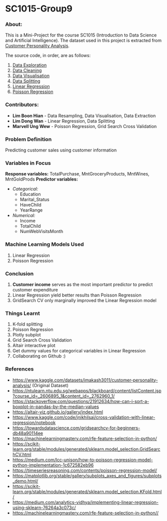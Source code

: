 # SC1015-Group9

### About: 
This is a Mini-Project for the course SC1015 (Introduction to Data Science and Artificial Intelligence). The dataset used in this project is extracted from [Customer Personality Analysis](https://www.kaggle.com/datasets/imakash3011/customer-personality-analysis). 

The source code, in order, are as follows:
1. [Data Exploration](https://github.com/BoonHianLim/SC1015-Group9/blob/main/Data-exploratory.ipynb)
2. [Data Cleaning](https://github.com/BoonHianLim/SC1015-Group9/blob/main/Data-cleaning.ipynb)
3. [Data Visualisation](https://github.com/BoonHianLim/SC1015-Group9/blob/main/Data-visualization.ipynb)
4. [Data Splitting](https://github.com/BoonHianLim/SC1015-Group9/blob/main/Data-encoding-and-splitting.ipynb)
5. [Linear Regression](https://github.com/BoonHianLim/SC1015-Group9/blob/main/Linear_Regression.ipynb)
6. [Poisson Regression](https://github.com/BoonHianLim/SC1015-Group9/blob/main/Poisson_Regression.ipynb)

### Contributors:
- __Lim Boon Hian__ - Data Resampling, Data Visualisation, Data Extraction
- __Lim Dong Wan__ - Linear Regression, Data Splitting
- __Marvell Ung Wew__ - Poisson Regression, Grid Search Cross Validation

### Problem Definition
Predicting customer sales using customer information

### Variables in Focus
__Response variables:__ TotalPurchase, MntGroceryProducts, MntWines, MntGoldProds
__Predictor variables:__
- _Categorical:_
    - Education
    - Marital_Status
    - HaveChild
    - YearRange
- _Numerical:_
    - Income
    - TotalChild
    - NumWebVisitsMonth

### Machine Learning Models Used
1. Linear Regression
2. Poisson Regression

### Conclusion
1. __Customer income__ serves as the most important predictor to predict customer expenditure
2. Linear Regression yield better results than Poisson Regression
3. GridSearch CV only marginally improved the Linear Regression model

### Things Learnt
1. K-fold splitting
2. Poisson Regression
3. Plotly subplot
4. Grid Search Cross Validation
5. Altair interactive plot
6. Get dummy values for categorical variables in Linear Regression
7. Collaborating on Github :)

### References
- <https://www.kaggle.com/datasets/imakash3011/customer-personality-analysis/> (Original Dataset)
- <https://ntulearn.ntu.edu.sg/webapps/blackboard/content/listContent.jsp?course_id=_2606895_1&content_id=_2762960_1/>
- <https://stackoverflow.com/questions/21912634/how-can-i-sort-a-boxplot-in-pandas-by-the-median-values>
- <https://altair-viz.github.io/gallery/index.html>
- <https://www.kaggle.com/code/jnikhilsai/cross-validation-with-linear-regression/notebook>
- <https://towardsdatascience.com/gridsearchcv-for-beginners-db48a90114ee>
- <https://machinelearningmastery.com/rfe-feature-selection-in-python/>
- <https://scikit-learn.org/stable/modules/generated/sklearn.model_selection.GridSearchCV.html>
- <https://medium.com/lcc-unison/how-to-poisson-regression-model-python-implementation-1c672582eb96>
- <https://timeseriesreasoning.com/contents/poisson-regression-model/>
- <https://matplotlib.org/stable/gallery/subplots_axes_and_figures/subplots_demo.html/> 
- <https://scikit-learn.org/stable/modules/generated/sklearn.model_selection.KFold.html/> 
- <https://medium.com/analytics-vidhya/implementing-linear-regression-using-sklearn-76264a3c073c/> 
- <https://machinelearningmastery.com/rfe-feature-selection-in-python//> 